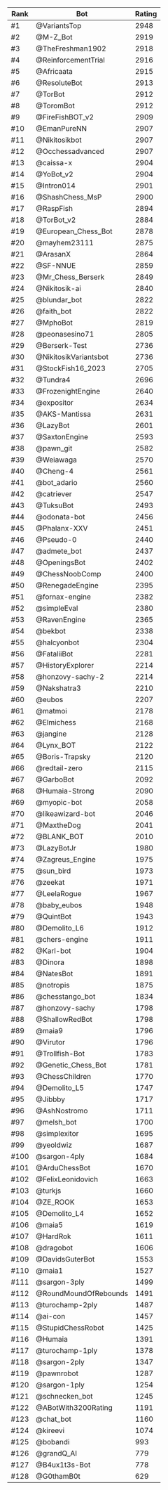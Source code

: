 Rank|Bot|Rating
---|---|---
#1|@VariantsTop|2948
#2|@M-Z_Bot|2919
#3|@TheFreshman1902|2918
#4|@ReinforcementTrial|2916
#5|@Africaata|2915
#6|@ResoluteBot|2913
#7|@TorBot|2912
#8|@ToromBot|2912
#9|@FireFishBOT_v2|2909
#10|@EmanPureNN|2907
#11|@Nikitosikbot|2907
#12|@Occhessadvanced|2907
#13|@caissa-x|2904
#14|@YoBot_v2|2904
#15|@Intron014|2901
#16|@ShashChess_MsP|2900
#17|@RaspFish|2894
#18|@TorBot_v2|2884
#19|@European_Chess_Bot|2878
#20|@mayhem23111|2875
#21|@ArasanX|2864
#22|@SF-NNUE|2859
#23|@Mr_Chess_Berserk|2849
#24|@Nikitosik-ai|2840
#25|@blundar_bot|2822
#26|@faith_bot|2822
#27|@MphoBot|2819
#28|@peonasesino71|2805
#29|@Berserk-Test|2736
#30|@NikitosikVariantsbot|2736
#31|@StockFish16_2023|2705
#32|@Tundra4|2696
#33|@FrozenightEngine|2640
#34|@expositor|2634
#35|@AKS-Mantissa|2631
#36|@LazyBot|2601
#37|@SaxtonEngine|2593
#38|@pawn_git|2582
#39|@Weiawaga|2570
#40|@Cheng-4|2561
#41|@bot_adario|2560
#42|@catriever|2547
#43|@TuksuBot|2493
#44|@odonata-bot|2456
#45|@Phalanx-XXV|2451
#46|@Pseudo-0|2440
#47|@admete_bot|2437
#48|@OpeningsBot|2402
#49|@ChessNoobComp|2400
#50|@RenegadeEngine|2395
#51|@fornax-engine|2382
#52|@simpleEval|2380
#53|@RavenEngine|2365
#54|@bekbot|2338
#55|@halcyonbot|2304
#56|@FataliiBot|2281
#57|@HistoryExplorer|2214
#58|@honzovy-sachy-2|2214
#59|@Nakshatra3|2210
#60|@eubos|2207
#61|@matmoi|2178
#62|@Elmichess|2168
#63|@jangine|2128
#64|@Lynx_BOT|2122
#65|@Boris-Trapsky|2120
#66|@redtail-zero|2115
#67|@GarboBot|2092
#68|@Humaia-Strong|2090
#69|@myopic-bot|2058
#70|@likeawizard-bot|2046
#71|@MaxtheDog|2041
#72|@BLANK_BOT|2010
#73|@LazyBotJr|1980
#74|@Zagreus_Engine|1975
#75|@sun_bird|1973
#76|@zeekat|1971
#77|@LeelaRogue|1967
#78|@baby_eubos|1948
#79|@QuintBot|1943
#80|@Demolito_L6|1912
#81|@chers-engine|1911
#82|@Karl-bot|1904
#83|@Dinora|1898
#84|@NatesBot|1891
#85|@notropis|1875
#86|@chesstango_bot|1834
#87|@honzovy-sachy|1798
#88|@ShallowRedBot|1798
#89|@maia9|1796
#90|@Virutor|1796
#91|@Trollfish-Bot|1783
#92|@Genetic_Chess_Bot|1781
#93|@ChessChildren|1770
#94|@Demolito_L5|1747
#95|@Jibbby|1717
#96|@AshNostromo|1711
#97|@melsh_bot|1700
#98|@simplexitor|1695
#99|@yeoldwiz|1687
#100|@sargon-4ply|1684
#101|@ArduChessBot|1670
#102|@FelixLeonidovich|1663
#103|@turkjs|1660
#104|@ZE_ROOK|1653
#105|@Demolito_L4|1652
#106|@maia5|1619
#107|@HardRok|1611
#108|@dragobot|1606
#109|@DavidsGuterBot|1553
#110|@maia1|1527
#111|@sargon-3ply|1499
#112|@RoundMoundOfRebounds|1491
#113|@turochamp-2ply|1487
#114|@ai-con|1457
#115|@StupidChessRobot|1425
#116|@Humaia|1391
#117|@turochamp-1ply|1378
#118|@sargon-2ply|1347
#119|@pawnrobot|1287
#120|@sargon-1ply|1254
#121|@schnecken_bot|1245
#122|@ABotWith3200Rating|1191
#123|@chat_bot|1160
#124|@kireevi|1074
#125|@bobandi|993
#126|@grandQ_AI|779
#127|@B4ux1t3s-Bot|778
#128|@G0thamB0t|629
